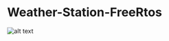 # Weather-Station-FreeRtos
![alt text]([http://url/to/img.png](https://github.com/Emrecanbl/Weather-Station-FreeRtos/blob/main/IMG_20240610_170653.jpg))

